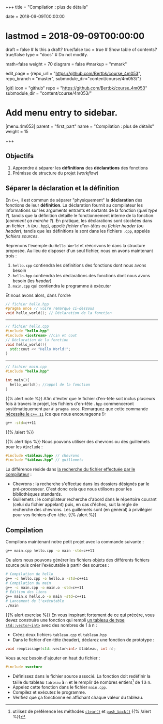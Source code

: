+++
title = "Compilation : plus de détails"

date = 2018-09-09T00:00:00
# lastmod = 2018-09-09T00:00:00

draft = false  # Is this a draft? true/false
toc = true  # Show table of contents? true/false
type = "docs"  # Do not modify.

math=false
weight = 70
diagram = false
#markup = "mmark"

edit_page = {repo_url = "https://github.com/Bertbk/course_4m053", repo_branch = "master", submodule_dir="content/course/4m053/"}

[git]
  icon = "github"
  repo = "https://github.com/Bertbk/course_4m053"
  submodule_dir = "content/course/4m053/"

# Add menu entry to sidebar.
[menu.4m053]
  parent = "first_part"
  name = "Compilation : plus de détails"
  weight = 15


+++

## Objectifs

1. Apprendre à séparer les **définitions** des **déclarations** des fonctions
2. Prémisse de structure du projet (*workflow*)

## Séparer la déclaration et la définition

En `C++`, il est commun de séparer "physiquement" la **déclaration** des fonctions de leur **définition**. La déclaration fournit au compilateur les informations sur les arguments entrants et sortants de la fonction (*quel type ?*), tandis que la définition détaille le fonctionnement interne de la fonction (*comment ça marche ?*). En pratique, les déclarations sont stockées dans un fichier `.h` (ou `.hpp`), appelé *fichier d'en-têtes* ou *fichier header* (ou *header*), tandis que les définitions le sont dans les fichiers `.cpp`, appelés *fichiers sources*. 

Reprenons l'exemple du `Hello World` et réécrivons le dans la structure proposée. Au lieu de disposer d'un seul fichier, nous en avons maintenant trois :

1. `hello.cpp` contiendra les définitions des fonctions dont nous avons besoin
2. `hello.hpp` contiendra les déclarations des fonctions dont nous avons besoin (les *header*)
3. `main.cpp` qui contiendra le programme à exécuter

Et nous avons alors, dans l'ordre

```cpp
// fichier hello.hpp
#pragma once // voire remarque ci-dessous
void hello_world(); // Déclaration de la fonction
```
---
```cpp
// fichier hello.cpp
#include "hello.hpp"
#include <iostream> //cin et cout
// Déclaration de la fonction
void hello_world(){
  std::cout << "Hello World!";
}
```
---
```cpp
// fichier main.cpp
#include "hello.hpp"

int main(){
  hello_world(); //appel de la fonction
}
```


{{% alert note %}}
Afin d'éviter que le fichier d'en-tête soit inclus plusieurs fois à travers le projet, les fichiers d'en-tête `.hpp` commenceront systématiquement par `# pragma once`. Remarquez que cette commande [nécessite le `C++ 11`](https://stackoverflow.com/questions/10363646/compiling-c11-with-g) (ce que nous encourageons !):
```bash
g++ -std=c++11
```
{{% /alert %}}


{{% alert tips %}}
Nous pouvons utiliser des chevrons ou des guillemets pour les `#include` :
```cpp
#include <tableau.hpp> // chevrons
#include "tableau.hpp" // guillemets
```
La différence réside dans [la recherche du fichier effectuée par le compilateur](https://stackoverflow.com/questions/21593/what-is-the-difference-between-include-filename-and-include-filename) :

- Chevrons : la recherche s'effectue dans les dossiers désignés par le pré-processeur. C'est donc cela que nous utilisons pour les bibliothèques standards.
- Guillemets : le compilateur recherche d'abord dans le répertoire courant (celui du fichier appelant) puis, en cas d'échec, suit la règle de recherche des chevrons. Les guillemets sont (en général) à privilégier pour vos fichiers d'en-tête.
{{% /alert %}}

## Compilation

Compilons maintenant notre petit projet avec la commande suivante :

```bash
g++ main.cpp hello.cpp -o main -std=c++11
```

Ou alors nous pouvons générer les fichiers objets des différents fichiers source puis créer l'exécutable à partir des sources :

```bash
# Compilation de hello
g++ -c hello.cpp -o hello.o -std=c++11
# Compilation du main
g++ -c main.cpp -o main.o -std=c++11
# Édition des liens
g++ main.o hello.o -o main -std=c++11
# Lancement de l'exécutable
./main
```

{{% alert exercise %}}
En vous inspirant fortement de ce qui précère, vous devez construire une fonction qui rempli [un tableau de type `std::vector<int>`](https://fr.cppreference.com/w/cpp/container/vector) avec des nombres de 1 à n :

- Créez deux fichiers `tableau.cpp` et `tableau.hpp`
- Dans le fichier d'en-tête (header), déclarez une fonction de prototype : 
    
```cpp
void remplissage(std::vector<int> &tableau, int n);
```
Vous aurez besoin d'ajouter en haut du fichier :

```cpp
#include <vector>
```
- Définissez dans le fichier source associé. La fonction doit redéfinir la taille du tableau `tableau` à `n` et le remplir de nombres entiers[^1] de 1 à n.
- Appelez cette fonction dans le fichier `main.cpp`.
- Compilez et exécutez le programme.
- Vérifiez que ça fonctionne en affichant chaque valeur du tableau.
[^1]: utilisez de préférence les méthodes [`clear()`](www.cplusplus.com/reference/vector/vector/clear/) et [`push_back()`](http://www.cplusplus.com/reference/vector/vector/push_back/)
{{% /alert %}}
